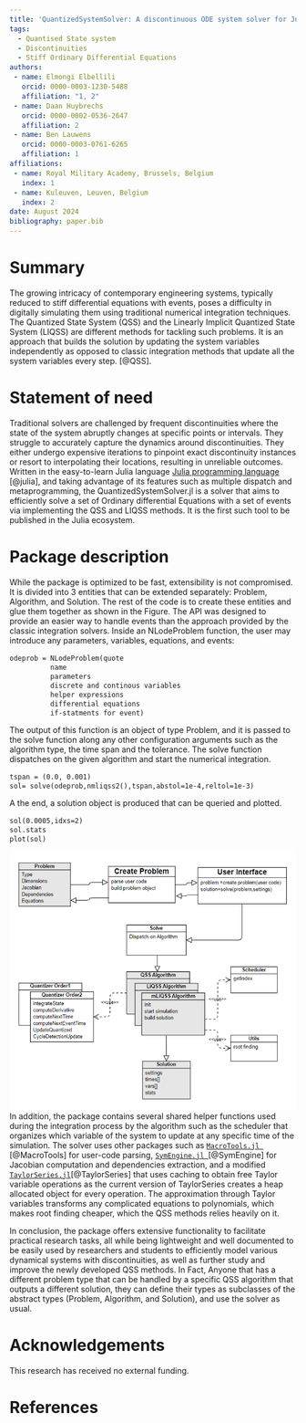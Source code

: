 ```yaml
---
title: 'QuantizedSystemSolver: A discontinuous ODE system solver for Julia.'
tags:
  - Quantised State system
  - Discontinuities
  - Stiff Ordinary Differential Equations
authors:
 - name: Elmongi Elbellili
   orcid: 0000-0003-1230-5488
   affiliation: "1, 2"
 - name: Daan Huybrechs
   orcid: 0000-0002-0536-2647
   affiliation: 2
 - name: Ben Lauwens
   orcid: 0000-0003-0761-6265
   affiliation: 1
affiliations:
 - name: Royal Military Academy, Brussels, Belgium
   index: 1
 - name: Kuleuven, Leuven, Belgium
   index: 2
date: August 2024
bibliography: paper.bib
---
```


# Summary
The growing intricacy of contemporary engineering systems, typically reduced to stiff differential equations with events, poses a difficulty in digitally simulating them using traditional numerical integration techniques. The Quantized State System (QSS) and the Linearly Implicit Quantized State System (LIQSS) are different methods for tackling such problems. It is an approach that builds the solution by updating the system variables independently as opposed to classic integration methods that update all the system variables every step. [@QSS]. 
# Statement of need

Traditional solvers are challenged by frequent discontinuities where the state of the system abruptly changes
at specific points or intervals. They struggle to accurately capture the dynamics around discontinuities. They either undergo expensive iterations to pinpoint exact discontinuity instances or resort to interpolating their locations, resulting in unreliable outcomes. 
Written in the easy-to-learn Julia language [Julia programming language](https://julialang.org) [@julia], 
and taking advantage of its features such as multiple dispatch and metaprogramming, the QuantizedSystemSolver.jl is a solver that aims to efficiently solve a set of Ordinary differential Equations with a set of events via implementing the QSS and LIQSS methods. It is the first such tool to be published in the Julia ecosystem.

# Package description
While the package is optimized to be fast, extensibility is not compromised. It is divided into 3 entities that can be extended separately: Problem, Algorithm, and Solution. The rest of the code is to create these entities and glue them together as shown in the Figure. The API was designed to provide an easier way to handle events than the approach provided by the classic integration solvers. Inside an NLodeProblem function, the user may introduce any parameters, variables, equations, and events:

```
odeprob = NLodeProblem(quote 
          name
          parameters
          discrete and continous variables
          helper expressions
          differential equations
          if-statments for event)
```

The output of this function is an object of type Problem, and it is passed to the solve function along any other configuration arguments such as the algorithm type, the time span and the tolerance. The solve function dispatches on the given algorithm and start the numerical integration. 

```
tspan = (0.0, 0.001)
sol= solve(odeprob,nmliqss2(),tspan,abstol=1e-4,reltol=1e-3)
```

A the end, a solution object is produced that can be queried and plotted. 
```
sol(0.0005,idxs=2) 
sol.stats
plot(sol)
```
![alt text](diagram.png)
In addition, the package contains several shared helper functions used during the integration process by the algorithm such as the scheduler that organizes which variable of the system to update at any specific time of the simulation. 
The solver uses other packages such as  [`MacroTools.jl `]( https://github.com/FluxML/MacroTools.jl)[@MacroTools] for user-code parsing, [`SymEngine.jl `]( https://github.com/symengine/SymEngine.jl)[@SymEngine]  for Jacobian computation and dependencies extraction, and a modified [`TaylorSeries.jl`](https://github.com/JuliaDiff/TaylorSeries.jl/)[@TaylorSeries] that uses caching to obtain free Taylor variable operations as the current version of TaylorSeries creates a heap allocated object for every operation. The approximation through Taylor variables transforms any complicated equations to polynomials, which makes root finding cheaper, which the QSS methods relies heavily on it. 

In conclusion, the package offers extensive functionality to facilitate practical research tasks, all while being lightweight and well documented to be easily used by researchers and students to efficiently model various dynamical systems with discontinuities, as well as further study and improve the newly developed QSS methods. In Fact, Anyone that has a different problem type that can be handled by a specific QSS algorithm that outputs a different solution, they can define their types as subclasses of the abstract types (Problem, Algorithm, and Solution), and use the solver as usual.



# Acknowledgements
This research has received no external funding.

# References
